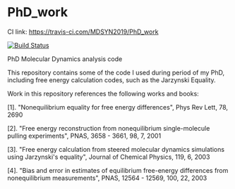 # PhD_work


CI link: https://travis-ci.com/MDSYN2019/PhD_work

[![Build Status](https://travis-ci.com/MDSYN2019/PhD_work.svg?branch=master)](https://travis-ci.com/MDSYN2019/PhD_work)

PhD Molecular Dynamics analysis code 

This repository contains some of the code I used during period of my PhD, including free energy calculation codes, such as the Jarzynski Equality.

Work in this repository references the following works and books:

[1]. "Nonequilibrium equality for free energy differences", Phys Rev Lett, 78, 2690 
   
[2]. "Free energy reconstruction from nonequilibrium single-molecule pulling experiments", PNAS, 3658 - 3661, 98, 7, 2001

[3]. "Free energy calculation from steered molecular dynamics simulations using Jarzynski's equality", Journal of Chemical Physics, 119, 6, 2003
 
[4]. "Bias and error in estimates of equilibrium free-energy differences from nonequilibrium measurements", PNAS, 12564 - 12569, 100, 22, 2003 


